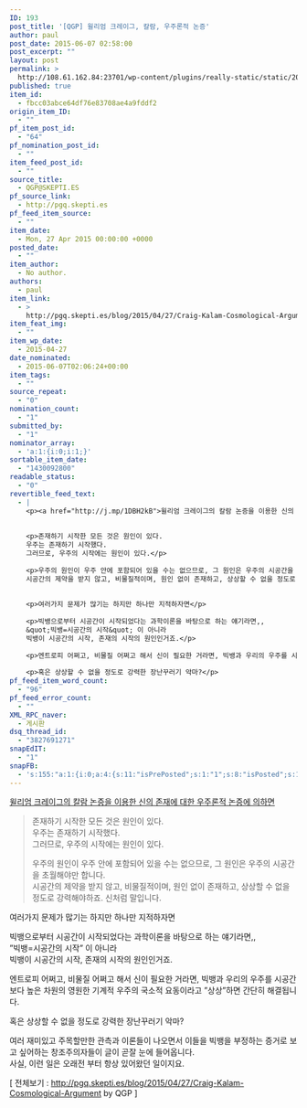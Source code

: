 ```yaml
---
ID: 193
post_title: '[QGP] 윌리엄 크레이그, 칼람, 우주론적 논증'
author: paul
post_date: 2015-06-07 02:58:00
post_excerpt: ""
layout: post
permalink: >
  http://108.61.162.84:23701/wp-content/plugins/really-static/static/2015/06/qgp-%ec%9c%8c%eb%a6%ac%ec%97%84-%ed%81%ac%eb%a0%88%ec%9d%b4%ea%b7%b8-%ec%b9%bc%eb%9e%8c-%ec%9a%b0%ec%a3%bc%eb%a1%a0%ec%a0%81-%eb%85%bc%ec%a6%9d/
published: true
item_id:
  - fbcc03abce64df76e83708ae4a9fddf2
origin_item_ID:
  - ""
pf_item_post_id:
  - "64"
pf_nomination_post_id:
  - ""
item_feed_post_id:
  - ""
source_title:
  - QGP@SKEPTI.ES
pf_source_link:
  - http://pgq.skepti.es
pf_feed_item_source:
  - ""
item_date:
  - Mon, 27 Apr 2015 00:00:00 +0000
posted_date:
  - ""
item_author:
  - No author.
authors:
  - paul
item_link:
  - >
    http://pgq.skepti.es/blog/2015/04/27/Craig-Kalam-Cosmological-Argument
item_feat_img:
  - ""
item_wp_date:
  - 2015-04-27
date_nominated:
  - 2015-06-07T02:06:24+00:00
item_tags:
  - ""
source_repeat:
  - "0"
nomination_count:
  - "1"
submitted_by:
  - "1"
nominator_array:
  - 'a:1:{i:0;i:1;}'
sortable_item_date:
  - "1430092800"
readable_status:
  - "0"
revertible_feed_text:
  - |
    <p><a href="http://j.mp/1DBH2kB">윌리엄 크레이그의 칼람 논증을 이용한 신의 존재에 대한 우주론적 논증에 의하면</a></p>
    
    
    <p>존재하기 시작한 모든 것은 원인이 있다.
    우주는 존재하기 시작했다.
    그러므로, 우주의 시작에는 원인이 있다.</p>
    
    <p>우주의 원인이 우주 안에 포함되어 있을 수는 없으므로, 그 원인은 우주의 시공간을 초월해야만 합니다.
    시공간의 제약을 받지 않고, 비물질적이며, 원인 없이 존재하고, 상상할 수 없을 정도로 강력해야하죠. 신처럼 말입니다.</p>
    
    
    <p>여러가지 문제가 많기는 하지만 하나만 지적하자면</p>
    
    <p>빅뱅으로부터 시공간이 시작되었다는 과학이론을 바탕으로 하는 얘기라면,,
    &quot;빅뱅=시공간의 시작&quot; 이 아니라
    빅뱅이 시공간의 시작, 존재의 시작의 원인인거죠.</p>
    
    <p>엔트로피 어쩌고, 비물질 어쩌고 해서 신이 필요한 거라면, 빅뱅과 우리의 우주를 시공간보다 높은 차원의 영원한 기계적 우주의 국소적 요동이라고 &quot;상상&quot;하면 간단히 해결됩니다.</p>
    
    <p>혹은 상상할 수 없을 정도로 강력한 장난꾸러기 악마?</p>
pf_feed_item_word_count:
  - "96"
pf_feed_error_count:
  - ""
XML_RPC_naver:
  - 게시판
dsq_thread_id:
  - "3827691271"
snapEdIT:
  - "1"
snapFB:
  - 's:155:"a:1:{i:0;a:4:{s:11:"isPrePosted";s:1:"1";s:8:"isPosted";s:1:"1";s:4:"pgID";s:31:"794323357332113_796407390457043";s:5:"pDate";s:19:"2015-06-09 13:30:19";}}";'
---
```

<div>
<p><a href="http://j.mp/1DBH2kB">윌리엄 크레이그의 칼람 논증을 이용한 신의 존재에 대한 우주론적 논증에 의하면</a></p>
<blockquote><p>존재하기 시작한 모든 것은 원인이 있다.<br />
우주는 존재하기 시작했다.<br />
그러므로, 우주의 시작에는 원인이 있다.</p>
<p>우주의 원인이 우주 안에 포함되어 있을 수는 없으므로, 그 원인은 우주의 시공간을 초월해야만 합니다.<br />
시공간의 제약을 받지 않고, 비물질적이며, 원인 없이 존재하고, 상상할 수 없을 정도로 강력해야하죠. 신처럼 말입니다.</p></blockquote>
<p>여러가지 문제가 많기는 하지만 하나만 지적하자면</p>
<p>빅뱅으로부터 시공간이 시작되었다는 과학이론을 바탕으로 하는 얘기라면,,<br />
”빅뱅=시공간의 시작” 이 아니라<br />
빅뱅이 시공간의 시작, 존재의 시작의 원인인거죠.</p>
<p>엔트로피 어쩌고, 비물질 어쩌고 해서 신이 필요한 거라면, 빅뱅과 우리의 우주를 시공간보다 높은 차원의 영원한 기계적 우주의 국소적 요동이라고 ”상상”하면 간단히 해결됩니다.</p>
<p>혹은 상상할 수 없을 정도로 강력한 장난꾸러기 악마?</p>
</div>
<div>
<div class="col-md-6 post-nav">
<p>여러 재미있고 주목할만한 관측과 이론들이 나오면서 이들을 빅뱅을 부정하는 증거로 보고 싶어하는 창조주의자들이 글이 곧잘 눈에 들어옵니다.<br />
사실, 이런 일은 오래전 부터 항상 있어왔던 일이지요.</p>
<p>[ 전체보기 : <a href="http://pgq.skepti.es/blog/2015/04/27/Craig-Kalam-Cosmological-Argument">http://pgq.skepti.es/blog/2015/04/27/Craig-Kalam-Cosmological-Argument</a> by QGP ]</p>
</div>
</div>
